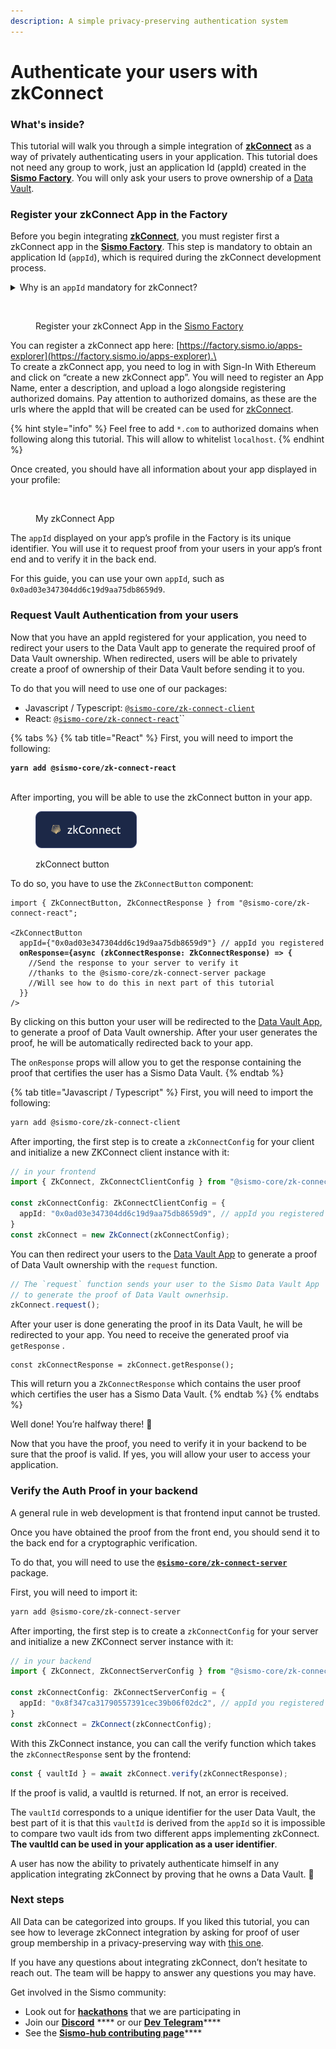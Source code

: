 ```yaml
---
description: A simple privacy-preserving authentication system
---
```


# Authenticate your users with zkConnect

### What's inside?&#x20;

This tutorial will walk you through a simple integration of [**zkConnect**](../../what-is-sismo/zkconnect.md) as a way of privately authenticating users in your application. This tutorial does not need any group to work, just an application Id (appId) created in the [**Sismo Factory**](https://factory.sismo.io/apps-explorer). You will only ask your users to prove ownership of a [Data Vault](../../what-is-sismo/data-vault.md).

### Register your zkConnect App in the Factory

Before you begin integrating [**zkConnect**](../../what-is-sismo/zkconnect.md), you must register first a zkConnect app in the [**Sismo Factory**](https://factory.sismo.io/apps-explorer). This step is mandatory to obtain an application Id (`appId`), which is required during the zkConnect development process.

<details>

<summary>Why is an <code>appId</code> mandatory for zkConnect?</summary>

The `appId` will be used to compute the Vault Identifier, which is the the unique identifier for a user on your app. The Vault Identifier is simply the hash of a user's Vault secret and the appId.

$$vaultId = hash(vaultSecret, appId)$$

If we remove the appId from this simple calculation, we would have had the same vaultIdentifier for the same vaultSecret, effectively leaking information about a user that uses zkConnect on two different apps. The vaultId would be the same across different apps, and the user could be tracked if Vault Identifiers became public.

By introducing an appId, the vaultId is now different between apps, and the same user will have two different Vault IDs on two different apps, effectively preserving the user's privacy.&#x20;

You can learn more about this notion in the [Vault & Proof Identifiers article](../../technical-concepts/vault-and-proof-identifiers.md).

</details>

<figure><img src="../../.gitbook/assets/Capture d’écran 2023-03-14 à 19.47.52.png" alt=""><figcaption><p>Register your zkConnect App in the <a href="https://factory.sismo.io/apps-explorer">Sismo Factory</a></p></figcaption></figure>

You can register a zkConnect app here: [https://factory.sismo.io/apps-explorer](https://factory.sismo.io/apps-explorer).\
\
To create a zkConnect app, you need to log in with Sign-In With Ethereum and click on “create a new zkConnect app”. You will need to register an App Name, enter a description, and upload a logo alongside registering authorized domains. Pay attention to authorized domains, as these are the urls where the appId that will be created can be used for [zkConnect](../../technical-documentation/zkconnect/).&#x20;

{% hint style="info" %}
Feel free to add `*.com` to authorized domains when following along this tutorial. This will allow to whitelist `localhost`.
{% endhint %}

Once created, you should have all information about your app displayed in your profile:

<figure><img src="../../.gitbook/assets/Capture d’écran 2023-03-16 à 10.31.46.png" alt=""><figcaption><p>My zkConnect App</p></figcaption></figure>

The `appId` displayed on your app’s profile in the Factory is its unique identifier. You will use it to request proof from your users in your app’s front end and to verify it in the back end.

For this guide, you can use your own `appId`, such as `0x0ad03e347304dd6c19d9aa75db8659d9`.

### Request Vault Authentication from your users

Now that you have an appId registered for your application, you need to redirect your users to the Data Vault app to generate the required proof of Data Vault ownership. When redirected, users will be able to privately create a proof of ownership of their Data Vault before sending it to you.

To do that you will need to use one of our packages:

* Javascript / Typescript: [`@sismo-core/zk-connect-client`](../../technical-documentation/zkconnect/zkconnect-client-request.md)
* React: [`@sismo-core/zk-connect-react`](https://docs.sismo.io/sismo-docs/technical-documentation/zkconnect/zkconnect-react-request)``

{% tabs %}
{% tab title="React" %}
First, you will need to import the following:

<pre class="language-bash"><code class="lang-bash"><strong>yarn add @sismo-core/zk-connect-react
</strong></code></pre>

\
After importing, you will be able to use the zkConnect button in your app.

<figure><img src="../../.gitbook/assets/zkConnect (2).png" alt=""><figcaption><p>zkConnect button</p></figcaption></figure>



To do so, you have to use the `ZkConnectButton` component:

<pre class="language-typescript"><code class="lang-typescript">import { ZkConnectButton, ZkConnectResponse } from "@sismo-core/zk-connect-react";

&#x3C;ZkConnectButton 
  appId={"0x0ad03e347304dd6c19d9aa75db8659d9"} // appId you registered
<strong>  onResponse={async (zkConnectResponse: ZkConnectResponse) => {
</strong>    //Send the response to your server to verify it
    //thanks to the @sismo-core/zk-connect-server package
    //Will see how to do this in next part of this tutorial
  }}
/>
</code></pre>



By clicking on this button your user will be redirected to the [Data Vault App](https://docs.sismo.io/sismo-docs/technical-documentation/data-vault-app), to generate a proof of Data Vault ownership. After your user generates the proof, he will be automatically redirected back to your app.



The `onResponse` props will allow you to get the response containing the proof that certifies the user has a Sismo Data Vault.
{% endtab %}

{% tab title="Javascript / Typescript" %}
First, you will need to import the following:

```bash
yarn add @sismo-core/zk-connect-client
```



After importing, the first step is to create a `zkConnectConfig` for your client and initialize a new ZKConnect client instance with it:

```typescript
// in your frontend
import { ZkConnect, ZkConnectClientConfig } from "@sismo-core/zk-connect-client";

const zkConnectConfig: ZkConnectClientConfig = {
  appId: "0x0ad03e347304dd6c19d9aa75db8659d9", // appId you registered
}
const zkConnect = new ZkConnect(zkConnectConfig);
```

You can then redirect your users to the [Data Vault App](../../technical-documentation/data-vault-app.md) to generate a proof of Data Vault ownership with the `request` function.

```typescript
// The `request` function sends your user to the Sismo Data Vault App 
// to generate the proof of Data Vault ownerhsip.
zkConnect.request();
```

After your user is done generating the proof in its Data Vault, he will be redirected to your app. You need to receive the generated proof via `getResponse` .

```tsx
const zkConnectResponse = zkConnect.getResponse();
```

This will return you a `ZkConnectResponse` which contains the user proof which certifies the user has a Sismo Data Vault.
{% endtab %}
{% endtabs %}

Well done! You’re halfway there! 💪

Now that you have the proof, you need to verify it in your backend to be sure that the proof is valid. If yes, you will allow your user to access your application.

### Verify the Auth Proof in your backend

A general rule in web development is that frontend input cannot be trusted.

Once you have obtained the proof from the front end, you should send it to the back end for a cryptographic verification.

To do that, you will need to use the [**`@sismo-core/zk-connect-server`**](../../technical-documentation/zkconnect/zkconnect-server-verify-off-chain.md) package.

First, you will need to import it:

```bash
yarn add @sismo-core/zk-connect-server
```

After importing, the first step is to create a `zkConnectConfig` for your server and initialize a new ZKConnect server instance with it:

```typescript
// in your backend
import { ZkConnect, ZkConnectServerConfig } from "@sismo-core/zk-connect-server";

const zkConnectConfig: ZkConnectServerConfig = {
  appId: "0x8f347ca31790557391cec39b06f02dc2", // appId you registered
}
const zkConnect = ZkConnect(zkConnectConfig);
```

With this ZkConnect instance, you can call the verify function which takes the `zkConnectResponse` sent by the frontend:

```typescript
const { vaultId } = await zkConnect.verify(zkConnectResponse);
```

If the proof is valid, a vaultId is returned. If not, an error is received.

The `vaultId` corresponds to a unique identifier for the user Data Vault, the best part of it is that this `vaultId` is derived from the `appId` so it is impossible to compare two vault ids from two different apps implementing zkConnect. **The vaultId can be used in your application as a user identifier**.

A user has now the ability to privately authenticate himself in any application integrating zkConnect by proving that he owns a Data Vault. 🤘

### **Next steps**

All Data can be categorized into groups. If you liked this tutorial, you can see how to leverage zkConnect integration by asking for proof of user group membership in a privacy-preserving way with [this one](zk-connect-guide.md).&#x20;

If you have any questions about integrating zkConnect, don’t hesitate to reach out. The team will be happy to answer any questions you may have.

Get involved in the Sismo community:

* Look out for [**hackathons**](https://www.notion.so/sismo/Sismo-x-ETHPorto-2023-cbda827ea5f2469aa5fdbb4955fc18d6?pvs=4) that we are participating in
* Join our [**Discord**](https://discord.gg/sismo) **** or our [**Dev** **Telegram**](https://t.me/+Z-SwcvXZFRVhZTQ0)****
* See the [**Sismo-hub contributing page**](https://github.com/sismo-core/sismo-hub/issues)****

